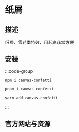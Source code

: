 # 纸屑  


## 描述  

纸屑、雪花类特效，用起来非常方便

## 安装  

:::code-group
```sh [npm]
npm i canvas-confetti
```
```sh [pnpm]
pnpm i canvas-confetti
```
```sh [yarn]
yarn add canvas-confetti
```
:::

## 官方网站与资源


<LinkCard url="https://www.kirilv.com/canvas-confetti/" title="官方演示页面" 
description="https://www.kirilv.com/canvas-confetti/" />  

<LinkCard url="https://github.com/catdad/canvas-confetti" title="GitHub 仓库" 
description="https://github.com/catdad/canvas-confetti" logo="/imgs/logo/github.png" />

<LinkCard url="https://www.npmjs.com/package/canvas-confetti" title="NPM 包页面" 
description="https://www.npmjs.com/package/canvas-confetti" logo="/imgs/logo/npm.png" />
